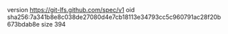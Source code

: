 version https://git-lfs.github.com/spec/v1
oid sha256:7a341b8e8c038de27080d4e7cb18113e34793cc5c960791ac28f20b673bdab8e
size 394
